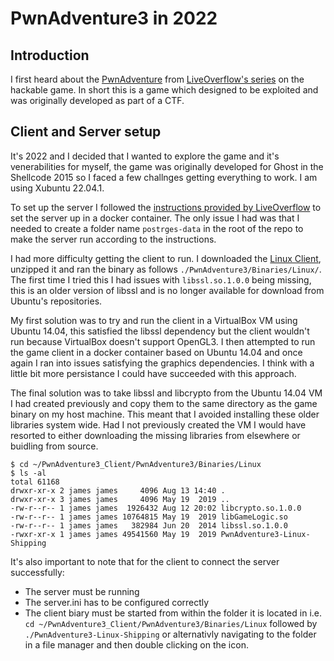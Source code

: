 # PwnAdventure3 in 2022

## Introduction

I first heard about the [PwnAdventure](https://www.pwnadventure.com/) from [LiveOverflow's series](https://www.youtube.com/playlist?list=PLhixgUqwRTjzzBeFSHXrw9DnQtssdAwgG) on the hackable game. In short this is a game which designed to be exploited and was originally developed as part of a CTF.  

## Client and Server setup

It's 2022 and I decided that I wanted to explore the game and it's venerabilities for myself, the game was originally developed for Ghost in the Shellcode 2015 so I faced a few challnges getting everything to work. I am using Xubuntu 22.04.1.

To set up the server I followed the [instructions provided by LiveOverflow](https://github.com/LiveOverflow/PwnAdventure3#option-3---docker) to set the server up in a docker container. The only issue I had was that I needed to create a folder name `postrges-data` in the root of the repo to make the server run according to the instructions.

I had more difficulty getting the client to run. I downloaded the [Linux Client](https://www.pwnadventure.com/PwnAdventure3_Linux.zip), unzipped it and ran the binary as follows `./PwnAdventure3/Binaries/Linux/`. The first time I tried this I had issues with `libssl.so.1.0.0` being missing, this is an older version of libssl and is no longer available for download from Ubuntu's repositories. 

My first solution was to try and run the client in a VirtualBox VM using Ubuntu 14.04, this satisfied the libssl dependency but the client wouldn't run because VirtualBox doesn't support OpenGL3. I then attempted to run the game client in a docker container based on Ubuntu 14.04 and once again I ran into issues satisfying the graphics dependencies. I think with a little bit more persistance I could have succeeded with this approach. 

The final solution was to take libssl and libcrypto from the Ubuntu 14.04 VM I had created previously and copy them to the same directory as the game binary on my host machine. This meant that I avoided installing these older libraries system wide. Had I not previously created the VM I would have resorted to either downloading the missing libraries from elsewhere or buidling from source.

```
$ cd ~/PwnAdventure3_Client/PwnAdventure3/Binaries/Linux                                                                                 
$ ls -al
total 61168
drwxr-xr-x 2 james james     4096 Aug 13 14:40 .
drwxr-xr-x 3 james james     4096 May 19  2019 ..
-rw-r--r-- 1 james james  1926432 Aug 12 20:02 libcrypto.so.1.0.0
-rw-r--r-- 1 james james 10764815 May 19  2019 libGameLogic.so
-rw-r--r-- 1 james james   382984 Jun 20  2014 libssl.so.1.0.0
-rwxr-xr-x 1 james james 49541560 May 19  2019 PwnAdventure3-Linux-Shipping
```

It's also important to note that for the client to connect the server successfully:
- The server must be running
- The server.ini has to be configured correctly
- The client biary must be started from within the folder it is located in i.e. `cd ~/PwnAdventure3_Client/PwnAdventure3/Binaries/Linux` followed by `./PwnAdventure3-Linux-Shipping` or alternativly navigating to the folder in a file manager and then double clicking on the icon.


